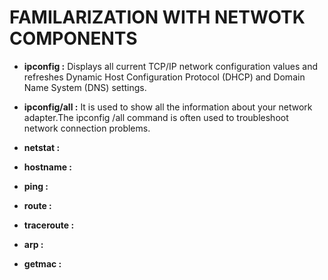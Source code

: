 # FAMILARIZATION WITH NETWOTK COMPONENTS

- **ipconfig :** Displays all current TCP/IP network configuration values and refreshes Dynamic Host Configuration Protocol (DHCP) and Domain Name System (DNS) settings.

- **ipconfig/all :** It is used to show all the information about your network adapter.The ipconfig /all command is often used to troubleshoot network connection problems.


- **netstat :**

- **hostname :**

- **ping :**

- **route :**

- **traceroute :**

- **arp :**

- **getmac :**